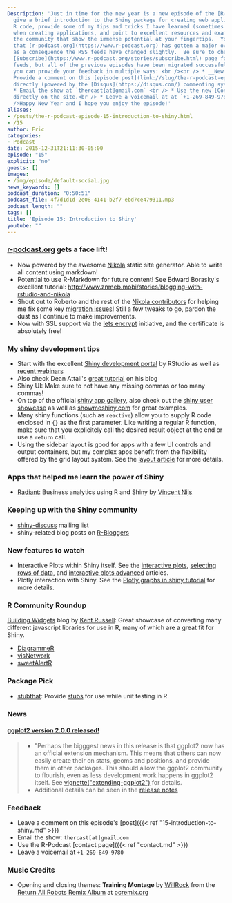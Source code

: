 ```yaml
---
Description: 'Just in time for the new year is a new episode of the [R-Podcast](https://www.r-podcast.org/)!  I
  give a brief introduction to the Shiny package for creating web applications using
  R code, provide some of my tips and tricks I have learned (sometimes the hard way)
  when creating applications, and point to excellent resources and example apps in
  the community that show the immense potential at your fingertips.  You will see
  that [r-podcast.org](https://www.r-podcast.org) has gotten a major overhaul, and
  as a consequence the RSS feeds have changed slightly.  Be sure to check out the
  [Subscribe](https://www.r-podcast.org/stories/subscribe.html) page for the updated
  feeds, but all of the previous episodes have been migrated successfully.  As always
  you can provide your feedback in multiple ways: <br /><br /> * __New Feature__:
  Provide a comment on this [episode post](link://slug/the-r-podcast-episode-15-introduction-to-shiny#disqus_thread)
  directly (powered by the [Disqus](https://disqus.com/) commenting system) <br />
  * Email the show at `thercast[at]gmail.com` <br /> * Use the new [Contact Form](https://www.r-podcast.org/stories/contact.html)
  directly on the site.<br /> * Leave a voicemail at at `+1-269-849-9780`.<br /><br
  />Happy New Year and I hope you enjoy the episode!'
aliases:
- /posts/the-r-podcast-episode-15-introduction-to-shiny.html
- /15
author: Eric
categories:
- Podcast
date: 2015-12-31T21:11:30-05:00
episode: "15"
explicit: "no"
guests: []
images:
- /img/episode/default-social.jpg
news_keywords: []
podcast_duration: "0:50:51"
podcast_file: 4f7d1d1d-2e08-4141-b2f7-ebd7ce479311.mp3
podcast_length: ""
tags: []
title: 'Episode 15: Introduction to Shiny'
youtube: ""
---
```


### [r-podcast.org](https://www.r-podcast.org) gets a face lift!

- Now powered by the awesome [Nikola](www.getnikola.com) static site generator.  Able to write all content using markdown!
- Potential to use R-Markdown for future content!  See Edward Borasky's excellent tutorial: http://www.znmeb.mobi/stories/blogging-with-rstudio-and-nikola
- Shout out to Roberto and the rest of the [Nikola contributors](https://getnikola.com/authors.html) for helping me fix some key [migration issues](https://groups.google.com/forum/#!topic/nikola-discuss/qYTaOoek-ic)!  Still a few tweaks to go, pardon the dust as I continue to make improvements.
- Now with SSL support via the [lets encrypt](https://letsencrypt.org/) initiative, and the certificate is absolutely free!

### My shiny development tips

- Start with the excellent [Shiny development portal](http://shiny.rstudio.com/) by RStudio as well as [recent webinars](https://www.rstudio.com/resources/webinars/)
- Also check Dean Attali's [great tutorial](http://deanattali.com/blog/building-shiny-apps-tutorial/) on his blog
- Shiny UI: Make sure to not have any missing commas or too many commas!
- On top of the official [shiny app gallery](http://shiny.rstudio.com/gallery/), also check out the [shiny user showcase](https://www.rstudio.com/products/shiny/shiny-user-showcase/) as well as [showmeshiny.com](http://www.showmeshiny.com/) for great examples.
- Many shiny functions (such as `reactive`) allow you to supply R code enclosed in `{}` as the first parameter.  Like writing a regular R function, make sure that you explicitely call the desired result object at the end or use a `return` call.
- Using the sidebar layout is good for apps with a few UI controls and output containers, but my complex apps benefit from the flexibility offered by the grid layout system.  See the [layout article](http://shiny.rstudio.com/articles/layout-guide.html) for more details.

### Apps that helped me learn the power of Shiny

- [Radiant](http://vnijs.github.io/radiant/): Business analytics using R and Shiny by [Vincent Nijs](https://github.com/vnijs)

### Keeping up with the Shiny community

- [shiny-discuss](https://groups.google.com/group/shiny-discuss) mailing list
- shiny-related blog posts on [R-Bloggers](r-bloggers.com)

### New features to watch

- Interactive Plots within Shiny itself.  See the [interactive plots](http://shiny.rstudio.com/articles/plot-interaction.html), [selecting rows of data](http://shiny.rstudio.com/articles/selecting-rows-of-data.html), and [interactive plots advanced](http://shiny.rstudio.com/articles/plot-interaction-advanced.html) articles.
- Plotly interaction with Shiny.  See the [Plotly graphs in shiny tutorial](https://plot.ly/r/shiny-tutorial/) for more details.

### R Community Roundup

[Building Widgets](http://www.buildingwidgets.com/) blog by [Kent Russell](https://github.com/timelyportfolio): Great showcase of converting many different javascript libraries for use in R, many of which are a great fit for Shiny.

- [DiagrammeR](http://rich-iannone.github.io/DiagrammeR/)
- [visNetwork](http://dataknowledge.github.io/visNetwork/)
- [sweetAlertR](http://www.buildingwidgets.com/blog/2015/6/29/week-25-sweetalertr)

### Package Pick

- [stubthat](https://github.com/sainathadapa/stubthat): Provide [stubs](http://stackoverflow.com/a/463305) for use while unit testing in R.  

### News

#### [ggplot2 version 2.0.0 released!](http://blog.rstudio.org/2015/12/21/ggplot2-2-0-0/)

> - "Perhaps the bigggest news in this release is that ggplot2 now has an official extension mechanism. This means that others can now easily create their on stats, geoms and positions, and provide them in other packages. This should allow the ggplot2 community to flourish, even as less development work happens in ggplot2 itself. See [vignette("extending-ggplot2")](https://cran.rstudio.com/web/packages/ggplot2/vignettes/extending-ggplot2.html) for details.
> - Additional details can be seen in the [release notes](https://github.com/hadley/ggplot2/releases/tag/v2.0.0)

### Feedback

- Leave a comment on this episode's [post]({{< ref "15-introduction-to-shiny.md" >}})
- Email the show: `thercast[at]gmail.com`
- Use the R-Podcast [contact page]({{< ref "contact.md" >}})
- Leave a voicemail at `+1-269-849-9780`

### Music Credits

- Opening and closing themes: __Training Montage__ by [WillRock](http://ocremix.org/artist/5043/willrock)  from the [Return All Robots Remix Album](http://ocremix.org/events/returnallrobots/) at [ocremix.org](http://ocremix.org/)
